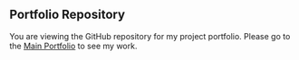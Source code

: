 ## Portfolio Repository

You are viewing the GitHub repository for my project portfolio. Please go to the [Main Portfolio](https://hlwag.github.io/) to see my work.
